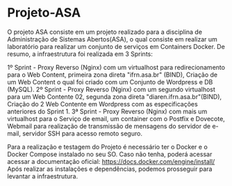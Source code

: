# Projeto-ASA

O projeto ASA consiste em um projeto realizado para a disciplina de Administração de Sistemas Abertos(ASA), o qual consiste em realizar um laboratório para realizar um conjunto de serviços em Containers Docker. De resumo, a infraestrutura foi realizada em 3 Sprints:

1º Sprint - Proxy Reverso (Nginx) com um virtualhost para redirecionamento para o Web Content, primeira zona direta "ifrn.asa.br" (BIND), Criação de um Web Content o qual foi criado com um Conjunto de Wordpress e DB (MySQL).
2º Sprint - Proxy Reverso (Nginx) com um segundo virtualhost para um Web Contente 02, segunda zona direta "diaren.ifrn.asa.br"(BIND), Criação do 2 Web Contente em Wordpress com as especificações anteriores do Sprint 1.
3ª Sprint - Proxy Reverso (Nginx) com mais um virtualhost para o Serviço de email, um container com o Postfix e Dovecote, Webmail para realização de transmissão de mensagens do servidor de e-mail, servidor SSH para acesso remoto seguro.

Para a realização e testagem do Projeto é necessário ter o Docker e o Docker Compose instalado no seu SO. Caso não tenha, poderá acessar acessar a documentação oficial: https://docs.docker.com/engine/install/
Após realizar as instalações e dependências, podemos prosseguir para levantar a infraestrutura.
